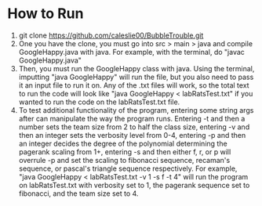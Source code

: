 How to Run
=============

1. git clone https://github.com/caleslie00/BubbleTrouble.git
2. One you have the clone, you must go into src > main > java and compile GoogleHappy.java with java. For example, with the terminal, do "javac GoogleHappy.java"
3. Then, you must run the GoogleHappy class with java. Using the terminal, imputting "java GoogleHappy" will run the file, but you also need to pass it an input file to run it on. Any of the .txt files will work, so the total text to run the code will look like "java GoogleHappy < labRatsTest.txt" if you wanted to run the code on the labRatsTest.txt file.
4. To test additional functionality of the program, entering some string args after can manipulate the way the program runs. Entering -t and then a number sets the team size from 2 to half the class size, entering -v and then an integer sets the verbosity level from 0-4, entering -p and then an integer decides the degree of the polynomial determining the pagerank scaling from 1+, entering -s and then either f, r, or p will overrule -p and set the scaling to fibonacci sequence, recaman's sequence, or pascal's triangle sequence respectively. For example, "java GoogleHappy < labRatsTest.txt -v 1 -s f -t 4" will run the program on labRatsTest.txt with verbosity set to 1, the pagerank sequence set to fibonacci, and the team size set to 4. 